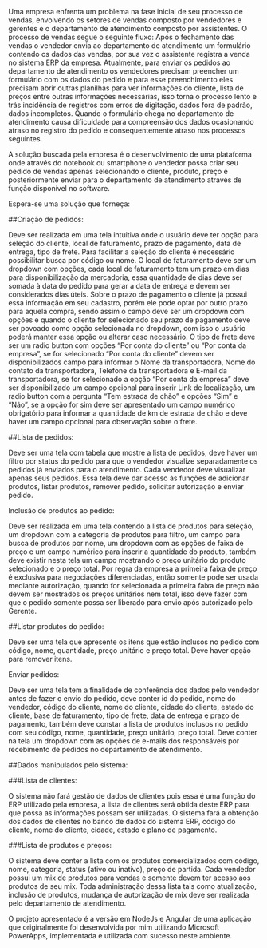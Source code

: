 Uma empresa enfrenta um problema na fase inicial de seu processo de vendas, envolvendo os setores de vendas composto por vendedores e gerentes e o departamento de atendimento composto por assistentes.
O processo de vendas segue o seguinte fluxo:
Após o fechamento das vendas o vendedor envia ao departamento de atendimento um formulário contendo os dados das vendas, por sua vez o assistente registra a venda no sistema ERP da empresa.
Atualmente, para enviar os pedidos ao departamento de atendimento os vendedores precisam preencher um formulário com os dados do pedido e para esse preenchimento eles precisam abrir outras planilhas para ver informações do cliente, lista de preços entre outras informações necessárias, isso torna o processo lento e trás incidência de registros com erros de digitação, dados fora de padrão, dados incompletos. Quando o formulário chega no departamento de atendimento causa dificuldade para compreensão dos dados ocasionando atraso no registro do pedido e consequentemente atraso nos processos seguintes.

A solução buscada pela empresa é o desenvolvimento de uma plataforma onde através do notebook ou smartphone o vendedor possa criar seu pedido de vendas apenas selecionando o cliente, produto, preço e posteriormente enviar para o departamento de atendimento  através de função disponível no software.

Espera-se uma solução que forneça:

##Criação de pedidos:

Deve ser realizada em uma tela intuitiva onde o usuário deve ter opção para seleção do cliente, local de faturamento, prazo de pagamento, data de entrega, tipo de frete. Para facilitar a seleção do cliente é necessário possibilitar busca por código ou nome. O local de faturamento deve ser um dropdown com opções, cada local de faturamento tem um prazo em dias para disponibilização da mercadoria, essa quantidade de dias deve ser somada à data do pedido para gerar a data de entrega e devem ser considerados dias úteis. Sobre o prazo de pagamento o cliente já possui essa informação em seu cadastro, porém ele pode optar por outro prazo para aquela compra, sendo assim o campo deve ser um dropdown com opções e quando o cliente for selecionado seu prazo de pagamento deve ser povoado como opção selecionada no dropdown, com isso o usuário poderá manter essa opção ou alterar caso necessário. O tipo de frete deve ser um radio button com opções “Por conta do cliente” ou “Por conta da empresa”, se for selecionado “Por conta do cliente” devem ser disponibilizados campo para informar o Nome da transportadora, Nome do contato da transportadora, Telefone da transportadora e E-mail da transportadora, se for selecionado a opção “Por conta da empresa” deve ser disponibilizado um campo opcional para inserir Link de localização, um radio button com a pergunta “Tem estrada de chão” e opções “Sim” e “Não”, se a opção for sim deve ser apresentado um campo numérico obrigatório para informar a quantidade de km de estrada de chão e deve haver um campo opcional para observação sobre o frete.

##Lista de pedidos:

Deve ser uma tela com tabela que mostre a lista de pedidos, deve haver um filtro por status do pedido para que o vendedor visualize separadamente os pedidos já enviados para o atendimento. Cada vendedor deve visualizar apenas seus pedidos. Essa tela deve dar acesso às funções de adicionar produtos, listar produtos, remover pedido, solicitar autorização e enviar pedido.

Inclusão de produtos ao pedido:

Deve ser realizada em uma tela contendo a lista de produtos para seleção, um dropdown com a categoria de produtos para filtro, um campo para busca de produtos por nome, um dropdown com as opções de faixa de preço e um campo numérico para inserir a quantidade do produto, também deve existir nesta tela um campo mostrando o preço unitário do produto selecionado e o preço total. Por regra da empresa a primeira faixa de preço é exclusiva para negociações diferenciadas, então somente pode ser usada mediante autorização, quando for selecionada a primeira faixa de preço não devem ser mostrados os preços unitários nem total, isso deve fazer com que o pedido somente possa ser liberado para envio após autorizado pelo Gerente.

##Listar produtos do pedido:

Deve ser uma tela que apresente os itens que estão inclusos no pedido com código, nome, quantidade, preço unitário e preço total. Deve haver opção para remover itens.

Enviar pedidos:

Deve ser uma tela tem a finalidade de conferência dos dados pelo vendedor antes de fazer o envio do pedido, deve conter id do pedido, nome do vendedor, código do cliente, nome do cliente, cidade do cliente, estado do cliente, base de faturamento, tipo de frete, data de entrega e prazo de pagamento, também deve constar a lista de produtos inclusos no pedido com seu código, nome, quantidade, preço unitário, preço total. Deve conter na tela um dropdown com as opções de e-mails dos responsáveis por recebimento de pedidos no departamento de atendimento.

##Dados manipulados pelo sistema:

###Lista de clientes:

O sistema não fará gestão de dados de clientes pois essa é uma função do ERP utilizado pela empresa, a lista de clientes será obtida deste ERP para que possa as informações possam ser utilizadas. O sistema fará a obtenção dos dados de clientes no banco de dados do sistema ERP, código do cliente, nome do cliente, cidade, estado e plano de pagamento.

###Lista de produtos e preços:

O sistema deve conter a lista com os produtos comercializados com código, nome, categoria, status (ativo ou inativo), preço de partida. Cada vendedor possui um mix de produtos para vendas e somente devem ter acesso aos produtos de seu mix. Toda administração dessa lista tais como atualização, inclusão de produtos, mudança de autorização de mix deve ser realizada pelo departamento de atendimento.


O projeto apresentado é a versão em NodeJs e Angular de uma aplicação que originalmente foi desenvolvida por mim utilizando Microsoft PowerApps, implementada e utilizada com sucesso neste ambiente.

